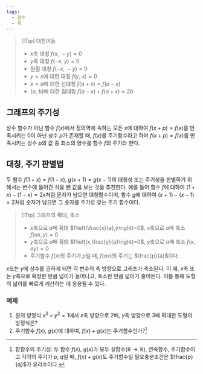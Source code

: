 ```yaml
---
tags:
  - 함수
  - 축
---
```

>[!Tip] 대칭이동
>- $x$축 대칭 $f(x,~-y)=0$
>- $y$축 대칭 $f(-x,~y)=0$
>- 원점 대칭 $f(-x,~-y)=0$
>- $y=x$에 대한 대칭 $f(y,~x)=0$
>- $x=a$에 대한 선대칭 $f(a+x)=f(a-x)$
>- $(a,~b)$에 대한 점대칭 $f(a-x)+f(a+x)=2b$
## 그래프의 주기성
상수 함수가 아닌 함수 $f(x)$에서 정의역에 속하는 모든 $x$에 대하여 $f(x+p)=f(x)$를 만족시키는 $0$이 아닌 상수 $p$가 존재할 때, $f(x)$를 주기함수라고 하며 $f(x+p)=f(x)$를 만족시키는 상수 $p$의 값 중 최소의 양수를 함수 $f$의 주기라 한다.

## 대칭, 주기 판별법
두 함수 $f(1+x)=f(1-x)$, $g(x+1)=g(x-1)$의 대칭성 또는 주기성을 판별하기 위해서는 변수에 들어간 식을 뺀 값을 보는 것을 추천한다. 예를 들어 함수 $f$에 대하여 $(1+x)-(1-x)=2x$처럼 문자가 남으면 대칭함수이며, 함수 $g$에 대하여 $(x+1)-(x-1)=2$처럼 숫자가 남으면 그 숫자를 주기로 갖는 주기 함수이다.

>[!Tip] 그래프의 확대, 축소
>- $x$축으로 $a$배 확대 $f\left(\frac{x}{a},y\right)=0$, $x$축으로 $a$배 축소 $f(ax,y)=0$
>- $y$축으로 $a$배 확대 $f\left(x,\frac{y}{a}\right)=0$, $y$축으로 $a$배 축소 $f(x,ay)=0$
>- 주기함수 $f(x)$의 주기가 $p$일 때, $f(ax)$의 주기는 $\frac{p}{a}$이다.

$x$또는 $y$에 상수를 곱하게 되면 각 변수의 축 방향으로 그래프가 축소된다. 이 때, $x$축 또는 $y$축으로 확장한 만큼 넓이가 늘어나고, 축소한 만큼 넓이가 줄어든다. 이를 통해 도형의 넓이를 빠르게 계산하는 데 응용될 수 있다.

### 예제
1. 원의 방정식 $x^2+y^2=1$에서 $x$축 방향으로 $2$배, $y$축 방향으로 $3$배 확대한 도형의 방정식은?
2. 주기함수 $f(x), ~g(x)$에 대하여, $f(x)+g(x)$는 주기함수인가?[^1]

[^1]: 합함수의 주기성: 두 함수 $f(x)$, $g(x)$가 모두 실함수($\mathbb{R} \to \mathbb{R}$), 연속함수, 주기함수이고 각각의 주기가 $p$, $q$일 때, $f(x) + g(x)$도 주기함수일 필요충분조건은 $\frac{p}{q}$가 유리수이다. 